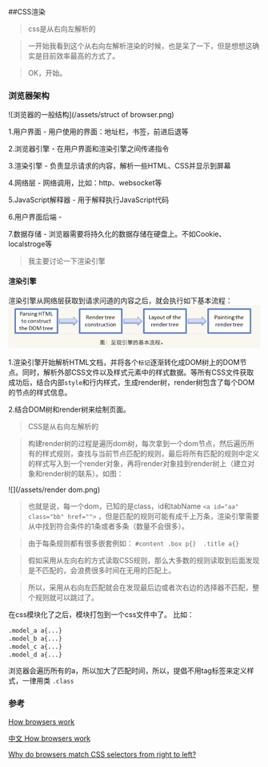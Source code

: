 ##CSS渲染

>css是从右向左解析的

>一开始我看到这个从右向左解析渲染的时候，也是呆了一下，但是想想这确实是目前效率最高的方式了。

>OK，开始。

### 浏览器架构

![浏览器的一般结构](/assets/struct of browser.png)

1.用户界面 - 用户使用的界面：地址栏，书签，前进后退等

2.浏览器引擎 - 在用户界面和渲染引擎之间传递指令

3.渲染引擎 - 负责显示请求的内容，解析一些HTML、CSS并显示到屏幕

4.网络层 - 网络调用，比如：http、websocket等

5.JavaScript解释器 - 用于解释执行JavaScript代码

6.用户界面后端 - 

7.数据存储 - 浏览器需要将持久化的数据存储在硬盘上。不如Cookie、localstroge等


>我主要讨论一下渲染引擎


#### 渲染引擎

渲染引擎从网络层获取到请求问道的内容之后，就会执行如下基本流程：
![](/assets/rendering.png)

1.渲染引擎开始解析HTML文档，并将各个`标记`逐渐转化成DOM树上的DOM节点。同时，解析外部CSS文件以及样式元素中的样式数据。等所有CSS文件获取成功后，结合内部`style`和行内样式，生成render树，render树包含了每个DOM的节点的样式信息。

2.结合DOM树和render树来绘制页面。

>CSS是从右向左解析的

>构建render树的过程是遍历dom树，每次拿到一个dom节点，然后遍历所有的样式规则，查找与当前节点匹配的规则，最后将所有匹配的规则中定义的样式写入到一个render对象，再将render对象挂到render树上（建立对象和render树的联系）。如图：

![](/assets/render dom.png)


>也就是说，每一个dom，已知的是class，id和tabName `<a id="aa" class="bb" href="">` ，但是匹配的规则可能有成千上万条，渲染引擎需要从中找到符合条件的1条或者多条（数量不会很多）。

>由于每条规则都有很多嵌套例如： `#content .box p{}  .title a{}`

>假如采用从左向右的方式读取CSS规则，那么大多数的规则读取到后面发现是不匹配的，会浪费很多时间在无用的匹配上。

>所以，采用从右向左匹配就会在发现最后边或者次右边的选择器不匹配，整个规则就可以跳过了。

在css模块化了之后，模块打包到一个css文件中了。 比如： 


```
.model_a a{...}
.model_b a{...}
.model_c a{...}
.model_d a{...}

```

浏览器会遍历所有的a，所以加大了匹配时间，所以，提倡不用tag标签来定义样式，一律用类 `.class`



### 参考

[How browsers work](http://taligarsiel.com/Projects/howbrowserswork1.htm)

[中文 How browsers work](http://www.cnblogs.com/lhb25/p/how-browsers-work.html#The_browsers_we_will_talk_about)

[Why do browsers match CSS selectors from right to left?](http://stackoverflow.com/questions/5797014/why-do-browsers-match-css-selectors-from-right-to-left)

